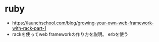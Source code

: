 # ruby
- https://launchschool.com/blog/growing-your-own-web-framework-with-rack-part-1
- rackを使ってweb frameworkの作り方を説明。 erbを使う
